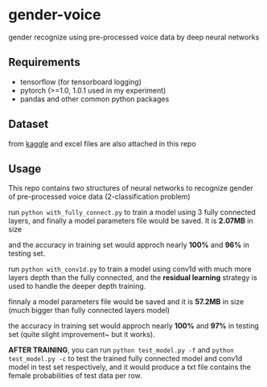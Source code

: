 # gender-voice
gender recognize using pre-processed voice data by deep neural networks

## Requirements 

- tensorflow (for tensorboard logging)
- pytorch (>=1.0, 1.0.1 used in my experiment)
- pandas and other common python packages

## Dataset
from [kaggle](https://www.kaggle.com/primaryobjects/voicegender) and excel files are also attached in this repo

## Usage

This repo contains two structures of neural networks to recognize gender of pre-processed voice data (2-classification problem)

run `python with_fully_connect.py`
to train a model using 3 fully connected layers, and finally a model parameters file would be saved. It is **2.07MB** in size

and the accuracy in training set would approch nearly **100%** and **96%** in testing set.

run `python with_conv1d.py` to train a model using conv1d with much more layers depth than the fully connected, and the **residual learning** strategy is used to handle the deeper depth training.

finnaly a model parameters file would be saved and it is **57.2MB** in size (much bigger than fully connected layers model)

the accuracy in training set would approch nearly **100%** and **97%** in testing set (quite slight improvement~ but it works).

**AFTER TRAINING**, you can run `python test_model.py -f` and `python test_model.py -c` to test the trained fully connected model and conv1d model in test set respectively, 
and it would produce a txt file contains the female probabilities of test data per row.
